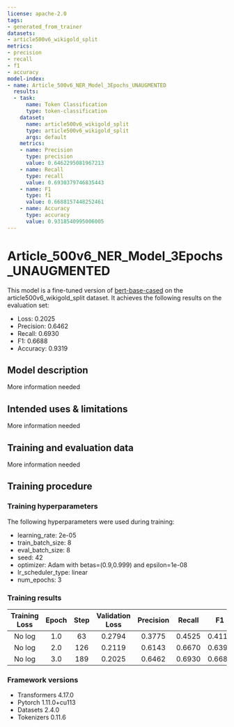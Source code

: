 ```yaml
---
license: apache-2.0
tags:
- generated_from_trainer
datasets:
- article500v6_wikigold_split
metrics:
- precision
- recall
- f1
- accuracy
model-index:
- name: Article_500v6_NER_Model_3Epochs_UNAUGMENTED
  results:
  - task:
      name: Token Classification
      type: token-classification
    dataset:
      name: article500v6_wikigold_split
      type: article500v6_wikigold_split
      args: default
    metrics:
    - name: Precision
      type: precision
      value: 0.6462295081967213
    - name: Recall
      type: recall
      value: 0.6930379746835443
    - name: F1
      type: f1
      value: 0.6688157448252461
    - name: Accuracy
      type: accuracy
      value: 0.9318540995006005
---
```


<!-- This model card has been generated automatically according to the information the Trainer had access to. You
should probably proofread and complete it, then remove this comment. -->

# Article_500v6_NER_Model_3Epochs_UNAUGMENTED

This model is a fine-tuned version of [bert-base-cased](https://huggingface.co/bert-base-cased) on the article500v6_wikigold_split dataset.
It achieves the following results on the evaluation set:
- Loss: 0.2025
- Precision: 0.6462
- Recall: 0.6930
- F1: 0.6688
- Accuracy: 0.9319

## Model description

More information needed

## Intended uses & limitations

More information needed

## Training and evaluation data

More information needed

## Training procedure

### Training hyperparameters

The following hyperparameters were used during training:
- learning_rate: 2e-05
- train_batch_size: 8
- eval_batch_size: 8
- seed: 42
- optimizer: Adam with betas=(0.9,0.999) and epsilon=1e-08
- lr_scheduler_type: linear
- num_epochs: 3

### Training results

| Training Loss | Epoch | Step | Validation Loss | Precision | Recall | F1     | Accuracy |
|:-------------:|:-----:|:----:|:---------------:|:---------:|:------:|:------:|:--------:|
| No log        | 1.0   | 63   | 0.2794          | 0.3775    | 0.4525 | 0.4116 | 0.8945   |
| No log        | 2.0   | 126  | 0.2119          | 0.6143    | 0.6670 | 0.6396 | 0.9266   |
| No log        | 3.0   | 189  | 0.2025          | 0.6462    | 0.6930 | 0.6688 | 0.9319   |


### Framework versions

- Transformers 4.17.0
- Pytorch 1.11.0+cu113
- Datasets 2.4.0
- Tokenizers 0.11.6
